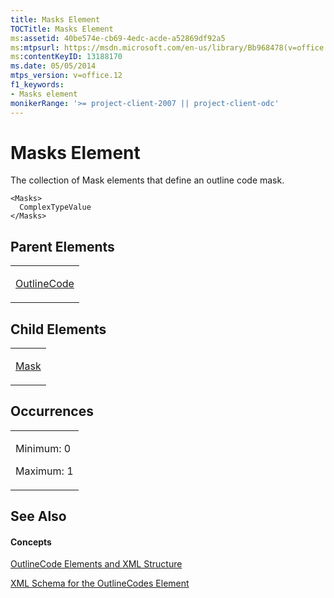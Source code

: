 ```yaml
---
title: Masks Element
TOCTitle: Masks Element
ms:assetid: 40be574e-cb69-4edc-acde-a52869df92a5
ms:mtpsurl: https://msdn.microsoft.com/en-us/library/Bb968478(v=office.12)
ms:contentKeyID: 13188170
ms.date: 05/05/2014
mtps_version: v=office.12
f1_keywords:
- Masks element
monikerRange: '>= project-client-2007 || project-client-odc'
---
```


# Masks Element




The collection of Mask elements that define an outline code mask.

    <Masks>
      ComplexTypeValue
    </Masks>

## Parent Elements

<table>
<colgroup>
<col style="width: 100%" />
</colgroup>
<tbody>
<tr class="odd">
<td><p><a href="bb968410(v=office.12).md">OutlineCode</a></p></td>
</tr>
</tbody>
</table>

## Child Elements

<table>
<colgroup>
<col style="width: 100%" />
</colgroup>
<tbody>
<tr class="odd">
<td><p><a href="bb968659(v=office.12).md">Mask</a></p></td>
</tr>
</tbody>
</table>

## Occurrences

<table>
<colgroup>
<col style="width: 100%" />
</colgroup>
<tbody>
<tr class="odd">
<td><p>Minimum: 0</p>
<p>Maximum: 1</p></td>
</tr>
</tbody>
</table>

## See Also

#### Concepts

[OutlineCode Elements and XML Structure](bb968596\(v=office.12\).md)

[XML Schema for the OutlineCodes Element](bb968584\(v=office.12\).md)

